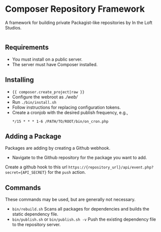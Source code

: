 <!--
id: readme
tags: ''
-->

# Composer Repository Framework

A framework for building private Packagist-like repositories by In the Loft Studios.

```shell

```

## Requirements

* You must install on a public server.
* The server must have Composer installed.

## Installing

* `{{ composer.create_project|raw }}`
* Configure the webroot as _./web/_
* Run `./bin/install.sh`
* Follow instructions for replacing configuration tokens.
* Create a cronjob with the desired publish frequency, e.g.,
    ```
    */15 * * * 1-6 /PATH/TO/ROOT/bin/on_cron.php
    ```

## Adding a Package

Packages are adding by creating a Github webhook.

* Navigate to the Github repository for the package you want to add.

Create a github hook to this url `https://{repository_url}/api/event.php?secret={API_SECRET}` for the `push` action.

## Commands

These commands may be used, but are generally not necessary.

* `bin/rebuild.sh` Scans all packages for dependencies and builds the static dependency file.
* `bin/publish.sh` or `bin/publish.sh -v` Push the existing dependency file to the repository server.

